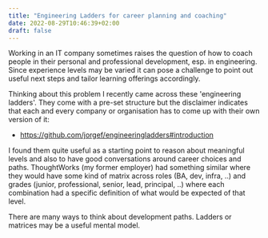 ```yaml
---
title: "Engineering Ladders for career planning and coaching"
date: 2022-08-29T10:46:39+02:00
draft: false
---
```


Working in an IT company sometimes raises the question of how to coach people in their personal and professional development, esp. in engineering. Since experience levels may be varied it can pose a challenge to point out useful next steps and tailor learning offerings accordingly.

Thinking about this problem I recently came across these 'engineering ladders'. They come with a pre-set structure but the disclaimer indicates that each and every company or organisation has to come up with their own version of it:

* https://github.com/jorgef/engineeringladders#introduction

I found them quite useful as a starting point to reason about meaningful levels and also to have good conversations around career choices and paths. ThoughtWorks (my former employer) had something similar where they would have some kind of matrix across roles (BA, dev, infra, ..) and grades (junior, professional, senior, lead, principal, ..) where each combination had a specific definition of what would be expected of that level.

There are many ways to think about development paths. Ladders or matrices may be a useful mental model.

